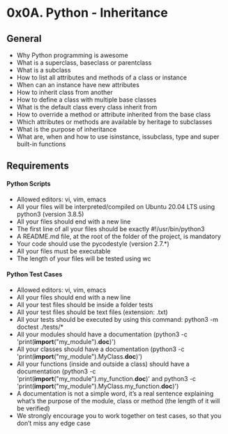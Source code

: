 # 0x0A. Python - Inheritance

## General

*    Why Python programming is awesome
*    What is a superclass, baseclass or parentclass
*    What is a subclass
*    How to list all attributes and methods of a class or instance
*    When can an instance have new attributes
*    How to inherit class from another
*    How to define a class with multiple base classes
*    What is the default class every class inherit from
*    How to override a method or attribute inherited from the base class
*    Which attributes or methods are available by heritage to subclasses
*    What is the purpose of inheritance
*    What are, when and how to use isinstance, issubclass, type and super built-in functions

## Requirements

#### Python Scripts

*    Allowed editors: vi, vim, emacs
*    All your files will be interpreted/compiled on Ubuntu 20.04 LTS using python3 (version 3.8.5)
*    All your files should end with a new line
*    The first line of all your files should be exactly #!/usr/bin/python3
*    A README.md file, at the root of the folder of the project, is mandatory
*    Your code should use the pycodestyle (version 2.7.*)
*    All your files must be executable
*    The length of your files will be tested using wc

#### Python Test Cases

*    Allowed editors: vi, vim, emacs
*    All your files should end with a new line
*    All your test files should be inside a folder tests
*    All your test files should be text files (extension: .txt)
*    All your tests should be executed by using this command: python3 -m doctest ./tests/*
*    All your modules should have a documentation (python3 -c 'print(__import__("my_module").__doc__)')
*    All your classes should have a documentation (python3 -c 'print(__import__("my_module").MyClass.__doc__)')
*    All your functions (inside and outside a class) should have a documentation (python3 -c 'print(__import__("my_module").my_function.__doc__)' and python3 -c 'print(__import__("my_module").MyClass.my_function.__doc__)')
*    A documentation is not a simple word, it’s a real sentence explaining what’s the purpose of the module, class or method (the length of it will be verified)
*    We strongly encourage you to work together on test cases, so that you don’t miss any edge case

